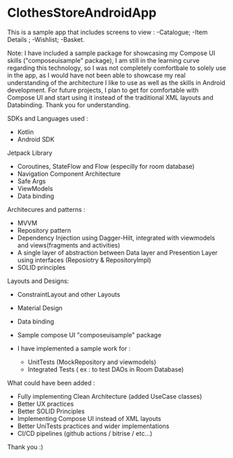 # ClothesStoreAndroidApp

This is a sample app that includes screens to view : -Catalogue; -Item Details ; -Wishlist; -Basket.

Note: I have included a sample package for showcasing my Compose UI skills ("composeuisample" package), I am still in the learning curve regarding this technology, so I was not completely comfortbale
to solely use in the app, as I would have not been able to showcase my real understanding of the architecture I like to use as well as the skills in Android development.
For future projects, I plan to get for comfortable with Compose UI and start using it instead of the traditional XML layouts and Databinding. Thank you for understanding.


SDKs and Languages used :
- Kotlin
- Android SDK

Jetpack Library
- Coroutines, StateFlow and Flow (especilly for room database)
- Navigation Component Architecture
- Safe Args
- ViewModels
- Data binding

Architecures and patterns :
- MVVM
- Repository pattern
- Dependency Injection using Dagger-Hilt, integrated with viewmodels and views(fragments and activities)
- A  single layer of abstraction between Data layer and Presention Layer using interfaces (Reposiotry & RepositoryImpl)
- SOLID principles

Layouts and Designs:
- ConstraintLayout and other Layouts
- Material Design
- Data binding
- Sample compose UI "composeuisample" package

- I have implemented a sample work for :
  - UnitTests (MockRepository and viewmodels)
  - Integrated Tests ( ex : to test DAOs in Room Database)


What could have been added :
- Fully implementing Clean Architecture (added UseCase classes)
- Better UX practices
- Better SOLID Principles
- Implementing Compose UI instead of XML layouts
- Better UniTests practices and wider implementations
- CI/CD pipelines (github actions / bitrise / etc...)

Thank you :) 






